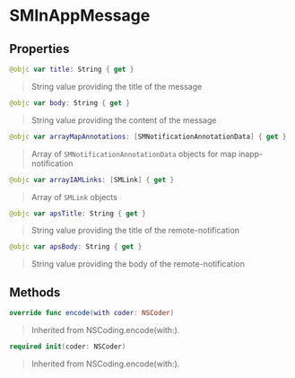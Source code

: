 # SMInAppMessage

## Properties
```swift
@objc var title: String { get }
```

>String value providing the title of the message

```swift
@objc var body: String { get }
```

>String value providing the content of the message

```swift
@objc var arrayMapAnnotations: [SMNotificationAnnotationData] { get }
```

>Array of ``SMNotificationAnnotationData`` objects for map inapp-notification

```swift
@objc var arrayIAMLinks: [SMLink] { get }
```

>Array of ``SMLink`` objects

```swift
@objc var apsTitle: String { get }
```

>String value providing the title of the remote-notification

```swift
@objc var apsBody: String { get }
```

>String value providing the body of the remote-notification

## Methods
```swift
override func encode(with coder: NSCoder)
```

>Inherited from NSCoding.encode(with:).

```swift
required init(coder: NSCoder)
```

>Inherited from NSCoding.encode(with:).